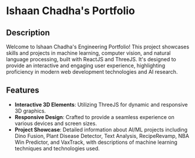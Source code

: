 # Ishaan Chadha's Portfolio

## Description
Welcome to Ishaan Chadha's Engineering Portfolio! This project showcases skills and projects in machine learning, computer vision, and natural language processing, built with ReactJS and ThreeJS. It's designed to provide an interactive and engaging user experience, highlighting proficiency in modern web development technologies and AI research.

## Features
- **Interactive 3D Elements**: Utilizing ThreeJS for dynamic and responsive 3D graphics.
- **Responsive Design**: Crafted to provide a seamless experience on various devices and screen sizes.
- **Project Showcase**: Detailed information about AI/ML projects including Dino Fusion, Plant Disease Detector, Text Analysis, RecipeRevamp, NBA Win Predictor, and VaxTrack, with descriptions of machine learning techniques and technologies used.
